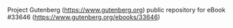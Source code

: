 Project Gutenberg (https://www.gutenberg.org) public repository for eBook #33646 (https://www.gutenberg.org/ebooks/33646)
